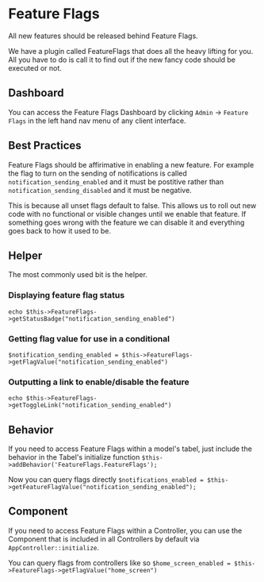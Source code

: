 # Feature Flags

All new features should be released behind Feature Flags.

We have a plugin called FeatureFlags that does all the heavy lifting for
you. All you have to do is call it to find out if the new fancy code
should be executed or not.

## Dashboard

You can access the Feature Flags Dashboard by clicking `Admin` -> `Feature Flags`
in the left hand nav menu of any client interface.

## Best Practices

Feature Flags should be affirimative in enabling a new feature. For
example the flag to turn on the sending of notifications is called
`notification_sending_enabled` and it must be postitive rather than
`notification_sending_disabled` and it must be negative.

This is because all unset flags default to false. This allows us to roll
out new code with no functional or visible changes until we enable that
feature. If something goes wrong with the feature we can disable it
and everything goes back to how it used to be.

## Helper

The most commonly used bit is the helper.

### Displaying feature flag status

```
echo $this->FeatureFlags->getStatusBadge("notification_sending_enabled")
```

### Getting flag value for use in a conditional

```
$notification_sending_enabled = $this->FeatureFlags->getFlagValue("notification_sending_enabled")
```

### Outputting a link to enable/disable the feature

```
echo $this->FeatureFlags->getToggleLink("notification_sending_enabled")
```

## Behavior

If you need to access Feature Flags within a model's tabel, 
just include the behavior in the Tabel's initialize function 
`$this->addBehavior('FeatureFlags.FeatureFlags');`

Now you can query flags directly `$notifications_enabled = $this->getFeatureFlagValue("notification_sending_enabled");`

## Component

If you need to access Feature Flags within a Controller, you can use the Component that is
included in all Controllers by default via `AppController::initialize`.

You can query flags from controllers like so `$home_screen_enabled = $this->FeatureFlags->getFlagValue("home_screen")`